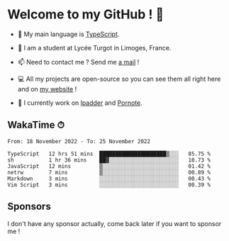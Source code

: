 # Welcome to my GitHub ! 🌃

- 🔭 My main language is [TypeScript](https://www.typescriptlang.org/).

- 🌱 I am a student at Lycée Turgot in Limoges, France.

- 📫 Need to contact me ? Send me <a href="mailto:mikkel@milescode.dev">a mail</a> !

- 💻 All my projects are open-source so you can see them all right here and on <a href="https://www.vexcited.ml">my website</a> !

- 👀 I currently work on [lpadder](https://github.com/Vexcited/lpadder) and [Pornote](https://github.com/Vexcited/Pornote).

## WakaTime ⏱

<!--START_SECTION:waka-->

```text
From: 18 November 2022 - To: 25 November 2022

TypeScript   12 hrs 51 mins  █████████████████████▒░░░   85.75 %
sh           1 hr 36 mins    ██▓░░░░░░░░░░░░░░░░░░░░░░   10.73 %
JavaScript   12 mins         ▒░░░░░░░░░░░░░░░░░░░░░░░░   01.42 %
netrw        7 mins          ▒░░░░░░░░░░░░░░░░░░░░░░░░   00.89 %
Markdown     3 mins          ░░░░░░░░░░░░░░░░░░░░░░░░░   00.43 %
Vim Script   3 mins          ░░░░░░░░░░░░░░░░░░░░░░░░░   00.39 %
```

<!--END_SECTION:waka-->

## Sponsors

I don't have any sponsor actually, come back later if you want to sponsor me !
